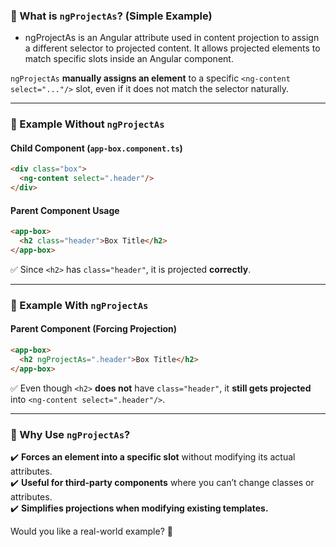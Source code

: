 ### **🔹 What is `ngProjectAs`? (Simple Example)**  
- ngProjectAs is an Angular attribute used in content projection to assign a different selector to projected content. It allows projected elements to match specific slots inside an Angular component.

`ngProjectAs` **manually assigns an element** to a specific `<ng-content select="..."/>` slot, even if it does not match the selector naturally.

---

### **🔹 Example Without `ngProjectAs`**  
#### **Child Component (`app-box.component.ts`)**
```html
<div class="box">
  <ng-content select=".header"/>
</div>
```

#### **Parent Component Usage**
```html
<app-box>
  <h2 class="header">Box Title</h2>
</app-box>
```
✅ Since `<h2>` has `class="header"`, it is projected **correctly**.

---

### **🔹 Example With `ngProjectAs`**  
#### **Parent Component (Forcing Projection)**
```html
<app-box>
  <h2 ngProjectAs=".header">Box Title</h2>
</app-box>
```
✅ Even though `<h2>` **does not** have `class="header"`, it **still gets projected** into `<ng-content select=".header"/>`.  

---

### **🔹 Why Use `ngProjectAs`?**  
✔️ **Forces an element into a specific slot** without modifying its actual attributes.  
✔️ **Useful for third-party components** where you can’t change classes or attributes.  
✔️ **Simplifies projections when modifying existing templates.**  

Would you like a real-world example? 🚀